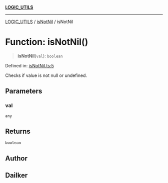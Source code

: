 [**LOGIC_UTILS**](../../README.md)

***

[LOGIC_UTILS](../../README.md) / [isNotNil](../README.md) / isNotNil

# Function: isNotNil()

> **isNotNil**(`val`): `boolean`

Defined in: [isNotNil.ts:5](https://github.com/dailker/everyutil/blob/fee6e9b8a6704ceb47f5b1ba754e0cca6cabc7c0/src/logic/isNotNil.ts#L5)

Checks if value is not null or undefined.

## Parameters

### val

`any`

## Returns

`boolean`

## Author

## Dailker
